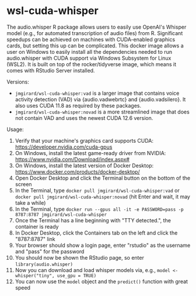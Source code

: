 # wsl-cuda-whisper
The audio.whisper R package allows users to easily use OpenAI's Whisper model (e.g., for automated transcription of audio files) from R. Significant speedups can be achieved on machines with CUDA-enabled graphics cards, but setting this up can be complicated. This docker image allows a user on Windows to easily install all the dependencies needed to run audio.whisper with CUDA support via Windows Subsystem for Linux (WSL2). It is built on top of the rocker/tidyverse image, which means it comes with RStudio Server installed.

Versions:
- `jmgirard/wsl-cuda-whisper:vad` is a larger image that contains voice activity detection (VAD) via {audio.vadwebrtc} and {audio.vadsilero}. It also uses CUDA 11.8 as required by these packages.
- `jmgirard/wsl-cuda-whisper:novad` is a more streamlined image that does not contain VAD and uses the newest CUDA 12.6 version.

Usage:
1. Verify that your machine's graphics card supports CUDA: https://developer.nvidia.com/cuda-gpus
2. On Windows, install the latest game-ready driver from NVIDIA: https://www.nvidia.com/Download/index.aspx#
3. On Windows, install the latest version of Docker Desktop: https://www.docker.com/products/docker-desktop/
4. Open Docker Desktop and click the Terminal button on the bottom of the screen
5. In the Terminal, type `docker pull jmgirard/wsl-cuda-whisper:vad` or `docker pull jmgirard/wsl-cuda-whisper:novad` (hit Enter and wait, it may take a while)
6. In the Terminal, type `docker run --gpus all -it -e PASSWORD=pass -p 8787:8787 jmgirard/wsl-cuda-whisper`
7. Once the Terminal has a line beginning with "TTY detected.", the container is ready
6. In Docker Desktop, click the Containers tab on the left and click the "8787:8787" link
9. Your browser should show a login page, enter "rstudio" as the username and "pass" for the password
10. You should now be shown the RStudio page, so enter `library(audio.whisper)` 
11. Now you can download and load whisper models via, e.g., `model <- whisper("tiny", use_gpu = TRUE)`
12. You can now use the `model` object and the `predict()` function with great speed
